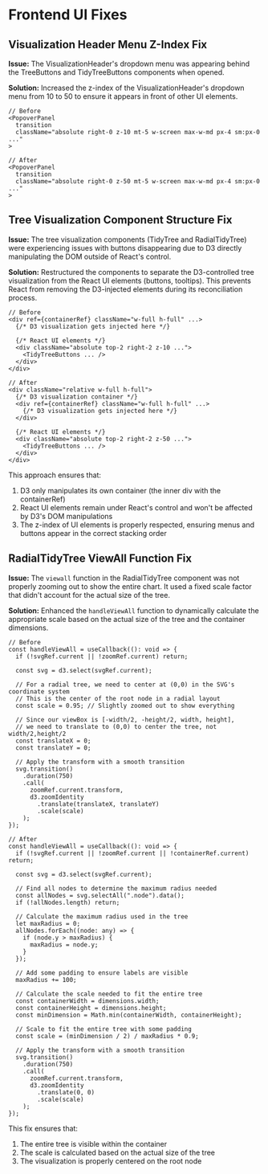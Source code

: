 # Frontend UI Fixes

## Visualization Header Menu Z-Index Fix

**Issue:** The VisualizationHeader's dropdown menu was appearing behind the TreeButtons and TidyTreeButtons components when opened.

**Solution:** Increased the z-index of the VisualizationHeader's dropdown menu from 10 to 50 to ensure it appears in front of other UI elements.

```tsx
// Before
<PopoverPanel
  transition
  className="absolute right-0 z-10 mt-5 w-screen max-w-md px-4 sm:px-0 ..."
>

// After
<PopoverPanel
  transition
  className="absolute right-0 z-50 mt-5 w-screen max-w-md px-4 sm:px-0 ..."
>
```

## Tree Visualization Component Structure Fix

**Issue:** The tree visualization components (TidyTree and RadialTidyTree) were experiencing issues with buttons disappearing due to D3 directly manipulating the DOM outside of React's control.

**Solution:** Restructured the components to separate the D3-controlled tree visualization from the React UI elements (buttons, tooltips). This prevents React from removing the D3-injected elements during its reconciliation process.

```tsx
// Before
<div ref={containerRef} className="w-full h-full" ...>
  {/* D3 visualization gets injected here */}
  
  {/* React UI elements */}
  <div className="absolute top-2 right-2 z-10 ...">
    <TidyTreeButtons ... />
  </div>
</div>

// After
<div className="relative w-full h-full">
  {/* D3 visualization container */}
  <div ref={containerRef} className="w-full h-full" ...>
    {/* D3 visualization gets injected here */}
  </div>
  
  {/* React UI elements */}
  <div className="absolute top-2 right-2 z-50 ...">
    <TidyTreeButtons ... />
  </div>
</div>
```

This approach ensures that:
1. D3 only manipulates its own container (the inner div with the containerRef)
2. React UI elements remain under React's control and won't be affected by D3's DOM manipulations
3. The z-index of UI elements is properly respected, ensuring menus and buttons appear in the correct stacking order

## RadialTidyTree ViewAll Function Fix

**Issue:** The `viewall` function in the RadialTidyTree component was not properly zooming out to show the entire chart. It used a fixed scale factor that didn't account for the actual size of the tree.

**Solution:** Enhanced the `handleViewAll` function to dynamically calculate the appropriate scale based on the actual size of the tree and the container dimensions.

```tsx
// Before
const handleViewAll = useCallback((): void => {
  if (!svgRef.current || !zoomRef.current) return;
  
  const svg = d3.select(svgRef.current);
  
  // For a radial tree, we need to center at (0,0) in the SVG's coordinate system
  // This is the center of the root node in a radial layout
  const scale = 0.95; // Slightly zoomed out to show everything
  
  // Since our viewBox is [-width/2, -height/2, width, height],
  // we need to translate to (0,0) to center the tree, not width/2,height/2
  const translateX = 0;
  const translateY = 0;
  
  // Apply the transform with a smooth transition
  svg.transition()
    .duration(750)
    .call(
      zoomRef.current.transform,
      d3.zoomIdentity
        .translate(translateX, translateY)
        .scale(scale)
    );
});

// After
const handleViewAll = useCallback((): void => {
  if (!svgRef.current || !zoomRef.current || !containerRef.current) return;
  
  const svg = d3.select(svgRef.current);
  
  // Find all nodes to determine the maximum radius needed
  const allNodes = svg.selectAll(".node").data();
  if (!allNodes.length) return;
  
  // Calculate the maximum radius used in the tree
  let maxRadius = 0;
  allNodes.forEach((node: any) => {
    if (node.y > maxRadius) {
      maxRadius = node.y;
    }
  });
  
  // Add some padding to ensure labels are visible
  maxRadius += 100;
  
  // Calculate the scale needed to fit the entire tree
  const containerWidth = dimensions.width;
  const containerHeight = dimensions.height;
  const minDimension = Math.min(containerWidth, containerHeight);
  
  // Scale to fit the entire tree with some padding
  const scale = (minDimension / 2) / maxRadius * 0.9;
  
  // Apply the transform with a smooth transition
  svg.transition()
    .duration(750)
    .call(
      zoomRef.current.transform,
      d3.zoomIdentity
        .translate(0, 0)
        .scale(scale)
    );
});
```

This fix ensures that:
1. The entire tree is visible within the container
2. The scale is calculated based on the actual size of the tree
3. The visualization is properly centered on the root node